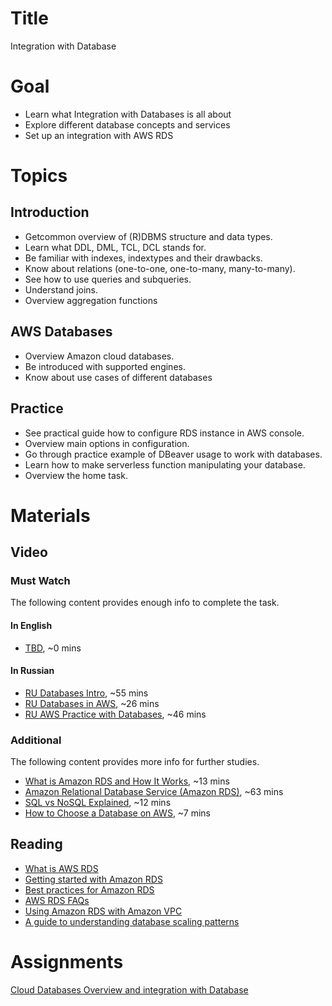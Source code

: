 # Title
Integration with Database

# Goal
- Learn what Integration with Databases is all about
- Explore different database concepts and services
- Set up an integration with AWS RDS

# Topics

## Introduction
- Getcommon overview of (R)DBMS structure and data types. 
- Learn what DDL, DML, TCL, DCL stands for.
- Be familiar with indexes, indextypes and their drawbacks. 
- Know about relations (one-to-one, one-to-many, many-to-many).
- See how to use queries and subqueries.
- Understand joins.
- Overview aggregation functions

## AWS Databases
- Overview Amazon cloud databases.
- Be introduced with supported engines.
- Know about use cases of different databases

## Practice
- See practical guide how to configure RDS instance in AWS console.
- Overview main options in configuration.
- Go through practice example of DBeaver usage to work with databases.
- Learn how to make serverless function manipulating your database.
- Overview the home task.

# Materials

## Video
### Must Watch

The following content provides enough info to complete the task.

#### In English
- [TBD](https://videoportal.epam.com/), ~0 mins

#### In Russian
- [RU Databases Intro](https://videoportal.epam.com/playlist/OJM9DLJn/play/rJdex17Q), ~55 mins
- [RU Databases in AWS](https://videoportal.epam.com/playlist/OJM9DLJn/play/V7gKND70), ~26 mins
- [RU AWS Practice with Databases](https://videoportal.epam.com/playlist/OJM9DLJn/play/y76xwVY8), ~46 mins

### Additional

The following content provides more info for further studies.
- [What is Amazon RDS and How It Works](https://www.youtube.com/watch?v=tLp8pPNdDXQ), ~13 mins
- [Amazon Relational Database Service (Amazon RDS)](https://www.youtube.com/watch?v=igRfulrrYCo), ~63 mins
- [SQL vs NoSQL Explained](https://www.youtube.com/watch?v=ruz-vK8IesE), ~12 mins
- [How to Choose a Database on AWS](https://www.youtube.com/watch?v=eK_umMYxZfM), ~7 mins

## Reading
- [What is AWS RDS](https://docs.aws.amazon.com/AmazonRDS/latest/UserGuide/Welcome.html)
- [Getting started with Amazon RDS](https://docs.aws.amazon.com/AmazonRDS/latest/UserGuide/CHAP_GettingStarted.html)
- [Best practices for Amazon RDS](https://docs.aws.amazon.com/AmazonRDS/latest/UserGuide/CHAP_BestPractices.html)
- [AWS RDS FAQs](https://aws.amazon.com/rds/faqs/)
- [Using Amazon RDS with Amazon VPC](https://docs.aws.amazon.com/AmazonRDS/latest/UserGuide/USER_VPC.html)
- [A guide to understanding database scaling patterns](https://www.freecodecamp.org/news/understanding-database-scaling-patterns/)

# Assignments
[Cloud Databases Overview and integration with Database](./task.md)
